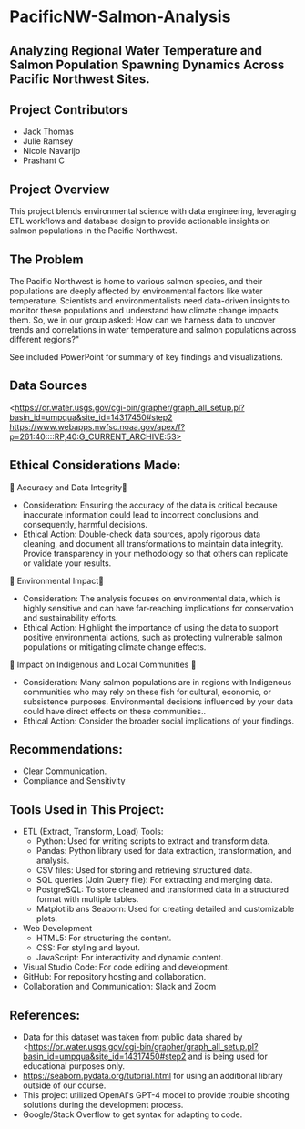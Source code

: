 # PacificNW-Salmon-Analysis

## Analyzing Regional Water Temperature and Salmon Population Spawning Dynamics Across Pacific Northwest Sites.

## Project Contributors
* Jack Thomas
* Julie Ramsey
* Nicole Navarijo
* Prashant C
 
## Project Overview
This project blends environmental science with data engineering, leveraging ETL workflows and database design to provide actionable insights on salmon populations in the Pacific Northwest.

## The Problem
The Pacific Northwest is home to various salmon species, and their populations are deeply affected by environmental factors like water temperature. Scientists and environmentalists need data-driven insights to monitor these populations and understand how climate change impacts them. So, we in our group asked: How can we harness data to uncover trends and correlations in water temperature and salmon populations across different regions?"

See included PowerPoint for summary of key findings and visualizations.

## Data Sources
<https://or.water.usgs.gov/cgi-bin/grapher/graph_all_setup.pl?basin_id=umpqua&site_id=14317450#step2
https://www.webapps.nwfsc.noaa.gov/apex/f?p=261:40::::RP,40:G_CURRENT_ARCHIVE:53> 

## Ethical Considerations Made:

🚨 Accuracy and Data Integrity🚨
- Consideration: Ensuring the accuracy of the data is critical because inaccurate information could lead to incorrect conclusions and, consequently, harmful decisions.
- Ethical Action: Double-check data sources, apply rigorous data cleaning, and document all transformations to maintain data integrity. Provide transparency in your methodology so that others can replicate or validate your results.

🚨 Environmental Impact🚨
- Consideration: The analysis focuses on environmental data, which is highly sensitive and can have far-reaching implications for conservation and sustainability efforts.
- Ethical Action: Highlight the importance of using the data to support positive environmental actions, such as protecting vulnerable salmon populations or mitigating climate change effects.

🚨 Impact on Indigenous and Local Communities 🚨
- Consideration: Many salmon populations are in regions with Indigenous communities who may rely on these fish for cultural, economic, or subsistence purposes. Environmental decisions influenced by your data could have direct effects on these communities..
- Ethical Action: Consider the broader social implications of your findings.

## Recommendations:

- Clear Communication.
- Compliance and Sensitivity


## Tools Used in This Project: 
- ETL (Extract, Transform, Load) Tools:
  - Python: Used for writing scripts to extract and transform data.
  - Pandas: Python library used for data extraction, transformation, and analysis.
  - CSV files: Used for storing and retrieving structured data.
  - SQL queries (Join Query file): For extracting and merging data.
  - PostgreSQL: To store cleaned and transformed data in a structured format with multiple tables.
  - Matplotlib ans Seaborn: Used for creating detailed and customizable plots.
- Web Development
  - HTML5: For structuring the content.
  - CSS: For styling and layout.
  - JavaScript: For interactivity and dynamic content.
- Visual Studio Code: For code editing and development.
- GitHub: For repository hosting and collaboration.
- Collaboration and Communication: Slack and Zoom
   

## References:
- Data for this dataset was taken from public data shared by <https://or.water.usgs.gov/cgi-bin/grapher/graph_all_setup.pl?basin_id=umpqua&site_id=14317450#step2              and is being used for educational purposes only.
- <https://seaborn.pydata.org/tutorial.html> for using an additional library outside of our course.
- This project utilized OpenAI's GPT-4 model to provide trouble shooting solutions during the development process.
- Google/Stack Overflow to get syntax for adapting to code.

